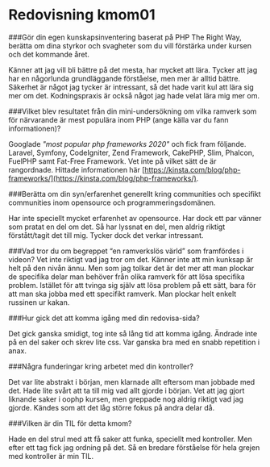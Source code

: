 ---
---
Redovisning kmom01
=========================

###Gör din egen kunskapsinventering baserat på PHP The Right Way, berätta om dina styrkor och svagheter som du vill förstärka under kursen och det kommande året.

Känner att jag vill bli bättre på det mesta, har mycket att lära.
Tycker att jag har en någorlunda grundläggande förståelse, men mer är alltid bättre.
Säkerhet är något jag tycker är intressant, så det hade varit kul att lära sig mer om det.
Kodningspraxis är också något jag hade velat lära mig mer om.

###Vilket blev resultatet från din mini-undersökning om vilka ramverk som för närvarande är mest populära inom PHP (ange källa var du fann informationen)?

Googlade _"most popular php frameworks 2020"_ och fick fram följande.
Laravel, Symfony, CodeIgniter, Zend Framework, CakePHP, Slim, Phalcon, FuelPHP samt Fat-Free Framework.
Vet inte på vilket sätt de är rangordnade.
Hittade informationen här [https://kinsta.com/blog/php-frameworks/](https://kinsta.com/blog/php-frameworks/).

###Berätta om din syn/erfarenhet generellt kring communities och specifikt communities inom opensource och programmeringsdomänen.

Har inte speciellt mycket erfarenhet av opensource. Har dock ett par vänner som pratat en del om det.
Så har lyssnat en del, men aldrig riktigt förstått/tagit det till mig.
Tycker dock det verkar intressant.

###Vad tror du om begreppet “en ramverkslös värld” som framfördes i videon?
Vet inte riktigt vad jag tror om det. Känner inte att min kunksap är helt på den nivån ännu.
Men som jag tolkar det är det mer att man plockar de specifika delar man behöver från olika ramverk för att lösa specifika problem.
Istället för att tvinga sig själv att lösa problem på ett sätt, bara för att man ska jobba med ett specifikt ramverk.
Man plockar helt enkelt russinen ur kakan.

###Hur gick det att komma igång med din redovisa-sida?

Det gick ganska smidigt, tog inte så lång tid att komma igång.
Ändrade inte på en del saker och skrev lite css.
Var ganska bra med en snabb repetition i anax.

###Några funderingar kring arbetet med din kontroller?

Det var lite abstrakt i början, men klarnade allt eftersom man jobbade med det.
Hade lite svårt att ta till mig vad allt gjorde i början. Vet att jag gjort liknande saker i oophp kursen, men greppade nog aldrig riktigt vad jag gjorde. Kändes som att det låg större fokus på andra delar då.

###Vilken är din TIL för detta kmom?

Hade en del strul med att få saker att funka, speciellt med kontroller.
Men efter ett tag fick jag ordning på det.
Så en bredare förståelse för hela grejen med kontroller är min TIL.
